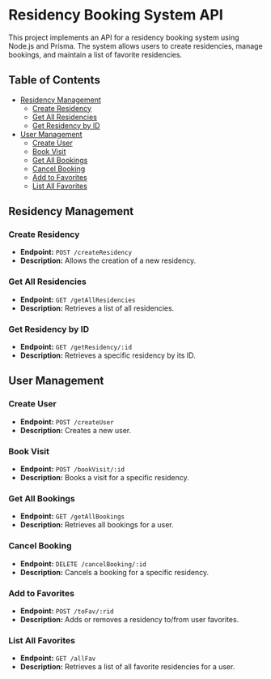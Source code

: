 # Residency Booking System API

This project implements an API for a residency booking system using Node.js and Prisma. The system allows users to create residencies, manage bookings, and maintain a list of favorite residencies.

## Table of Contents

- [Residency Management](#residency-management)
  - [Create Residency](#create-residency)
  - [Get All Residencies](#get-all-residencies)
  - [Get Residency by ID](#get-residency-by-id)
- [User Management](#user-management)
  - [Create User](#create-user)
  - [Book Visit](#book-visit)
  - [Get All Bookings](#get-all-bookings)
  - [Cancel Booking](#cancel-booking)
  - [Add to Favorites](#add-to-favorites)
  - [List All Favorites](#list-all-favorites)

## Residency Management

### Create Residency

- **Endpoint:** `POST /createResidency`
- **Description:** Allows the creation of a new residency.

### Get All Residencies

- **Endpoint:** `GET /getAllResidencies`
- **Description:** Retrieves a list of all residencies.

### Get Residency by ID

- **Endpoint:** `GET /getResidency/:id`
- **Description:** Retrieves a specific residency by its ID.

## User Management

### Create User

- **Endpoint:** `POST /createUser`
- **Description:** Creates a new user.

### Book Visit

- **Endpoint:** `POST /bookVisit/:id`
- **Description:** Books a visit for a specific residency.

### Get All Bookings

- **Endpoint:** `GET /getAllBookings`
- **Description:** Retrieves all bookings for a user.

### Cancel Booking

- **Endpoint:** `DELETE /cancelBooking/:id`
- **Description:** Cancels a booking for a specific residency.

### Add to Favorites

- **Endpoint:** `POST /toFav/:rid`
- **Description:** Adds or removes a residency to/from user favorites.

### List All Favorites

- **Endpoint:** `GET /allFav`
- **Description:** Retrieves a list of all favorite residencies for a user.
